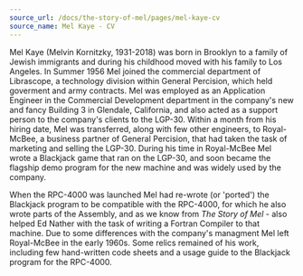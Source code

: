 ```yaml
---
source_url: /docs/the-story-of-mel/pages/mel-kaye-cv
source_name: Mel Kaye - CV
---
```


Mel Kaye (Melvin Kornitzky, 1931-2018) was born in Brooklyn to a family of Jewish immigrants and during his childhood moved with his family to Los Angeles. In Summer 1956 Mel joined the commercial department of Librascope, a technology division within General Percision, which held goverment and army contracts. Mel was employed as an Application Engineer in the Commercial Development department in the company's new and fancy Building 3 in Glendale, California, and also acted as a support person to the company's clients to the LGP-30. Within a month from his hiring date, Mel was transferred, along with few other engineers, to Royal-McBee, a business partner of General Percision, that had taken the task of marketing and selling the LGP-30. During his time in Royal-McBee Mel wrote a Blackjack game that ran on the LGP-30, and soon became the flagship demo program for the new machine and was widely used by the company.

When the RPC-4000 was launched Mel had re-wrote (or 'ported') the Blackjack program to be compatible with the RPC-4000, for which he also wrote parts of the Assembly, and as we know from _The Story of Mel_ - also helped Ed Nather with the task of writing a Fortran Compiler to that machine. Due to some differences with the company's managment Mel left Royal-McBee in the early 1960s. Some relics remained of his work, including few hand-written code sheets and a usage guide to the Blackjack program for the RPC-4000.
